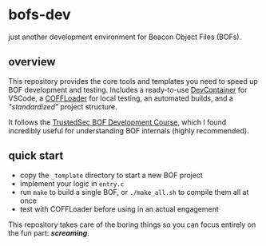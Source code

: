 # bofs-dev
just another development environment for Beacon Object Files (BOFs).

## overview
This repository provides the core tools and templates you need to speed up BOF development and testing.
Includes a ready-to-use [DevContainer](https://code.visualstudio.com/docs/devcontainers/containers) for VSCode, a [COFFLoader](https://github.com/trustedsec/COFFLoader) for local testing, an automated builds, and a _"standardized"_ project structure.

It follows the [TrustedSec BOF Development Course](https://learn.trustedsec.com/courses/cd84409a-36af-4507-be2c-ca7ad1e9fd2d), which I found incredibly useful for understanding BOF internals (highly recommended).

## quick start
- copy the `_template` directory to start a new BOF project
- implement your logic in `entry.c`
- run `make` to build a single BOF, or `./make_all.sh` to compile them all at once
- test with COFFLoader before using in an actual engagement

This repository takes care of the boring things so you can focus entirely on the fun part: _**screaming**_.
